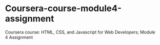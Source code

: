 # Coursera-course-module4-assignment
Coursera course: HTML, CSS, and Javascript for Web Developers; Module 4 Assignment
